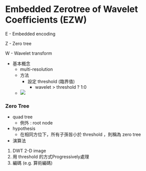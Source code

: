 # Embedded Zerotree of Wavelet Coefficients \(EZW\)

E - Embedded encoding

Z - Zero tree

W - Wavelet transform

* 基本概念
  * multi-resolution
  * 方法
    * 設定 threshold \(臨界值\)
      * wavelet &gt; threshold ? 1:0
  * ![](blob:https://popo.gitbook.io/e411f333-86c3-4cfc-834e-f1d972ffa11c) 

### Zero Tree

* quad tree
  * 例外 : root node
* hypothesis
  * 在相同方位下，所有子孫皆小於 threshold ，則稱為 zero tree
* 演算法

1.  DWT 2-D image
2. 用 threshold 的方式Progressively處理
3. ​編碼 \(e.g. 算術編碼\)





